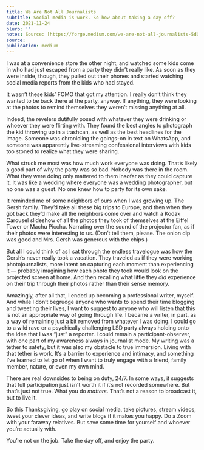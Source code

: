 ```yaml
---
title: We Are Not All Journalists
subtitle: Social media is work. So how about taking a day off?
date: 2021-11-24
blurb: ''
notes: Source: [https://forge.medium.com/we-are-not-all-journalists-5d028d235959](https://forge.medium.com/we-are-not-all-journalists-5d028d235959 https://forge.medium.com/we-are-not-all-journalists-5d028d235959)
source: 
publication: medium
---
```


I was at a convenience store the other night, and watched some kids come in who had just escaped from a party they didn’t really like. As soon as they were inside, though, they pulled out their phones and started watching social media reports from the kids who had stayed.

It wasn’t these kids’ FOMO that got my attention. I really don’t think they wanted to be back there at the party, anyway. If anything, they were looking at the photos to remind themselves they weren’t missing anything at all.

Indeed, the revelers dutifully posed with whatever they were drinking or whoever they were flirting with. They found the best angles to photograph the kid throwing up in a trashcan, as well as the best headlines for the image. Someone was chronicling the goings-on in text on WhatsApp, and someone was apparently live-streaming confessional interviews with kids too stoned to realize what they were sharing.

What struck me most was how much work everyone was doing. That’s likely a good part of why the party was so bad. Nobody was there in the room. What they were doing only mattered to them insofar as they could capture it. It was like a wedding where everyone was a wedding photographer, but no one was a guest. No one knew how to party for its own sake.

It reminded me of some neighbors of ours when I was growing up. The Gersh family. They’d take all these big trips to Europe, and then when they got back they’d make all the neighbors come over and watch a Kodak Carousel slideshow of all the photos they took of themselves at the Eiffel Tower or Machu Picchu. Narrating over the sound of the projector fan, as if their photos were interesting to us. (Don’t tell them, please. The onion dip was good and Mrs. Gersh was generous with the chips.)

But all I could think of as I sat through the endless travelogue was how the Gersh’s never really took a vacation. They traveled as if they were working photojournalists, more intent on capturing each moment than experiencing it — probably imagining how each photo they took would look on the projected screen at home. And then recalling what little they _did_ experience on their trip through their photos rather than their sense memory.

Amazingly, after all that, I ended up becoming a professional writer, myself. And while I don’t begrudge anyone who wants to spend their time blogging and tweeting their lives, I want to suggest to anyone who will listen that this is not an appropriate way of going through life. I became a writer, in part, as a way of remaining just a bit removed from whatever I was doing. I could go to a wild rave or a psychically challenging LSD party always holding onto the idea that I was “just” a reporter. I could remain a participant-observer, with one part of my awareness always in journalist mode. My writing was a tether to safety, but it was also my obstacle to true immersion. Living with that tether is work. It’s a barrier to experience and intimacy, and something I’ve learned to let go of when I want to truly engage with a friend, family member, nature, or even my own mind.

There are real downsides to being on duty, 24/7. In some ways, it suggests that full participation just isn’t worth it if it’s not recorded somewhere. But that’s just not true. What you do _matters_. That’s not a reason to broadcast it, but to live it.

So this Thanksgiving, go play on social media, take pictures, stream videos, tweet your clever ideas, and write blogs if it makes you happy. Do a Zoom with your faraway relatives. But save some time for yourself and whoever you’re actually with.

You’re not on the job. Take the day off, and enjoy the party.
